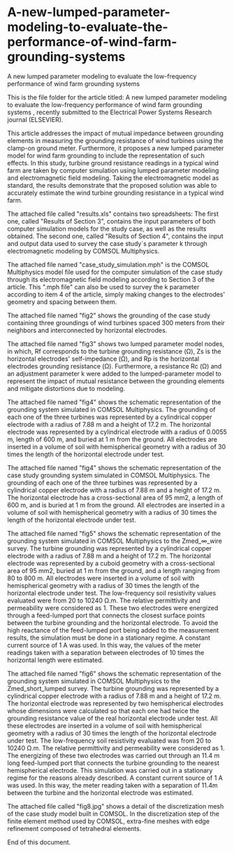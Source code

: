 # A-new-lumped-parameter-modeling-to-evaluate-the-performance-of-wind-farm-grounding-systems
A new lumped parameter modeling to evaluate the low-frequency performance of wind farm grounding systems

This is the file folder for the article titled: A new lumped parameter modeling to evaluate the low-frequency performance of wind farm grounding systems
, recently submitted to the Electrical Power Systems Research journal (ELSEVIER).

This article addresses the impact of mutual impedance between grounding elements in measuring the grounding resistance of wind turbines using
the clamp-on ground meter. Furthermore, it proposes a new lumped parameter model for wind farm grounding to include the representation of such effects.
In this study, turbine ground resistance readings in a typical wind farm are taken by computer simulation using lumped parameter modeling and electromagnetic
field modeling. Taking the electromagnetic model as standard, the results demonstrate that the proposed solution was able to accurately estimate the wind turbine grounding resistance in a typical wind farm.

The attached file called "results.xls" contains two spreadsheets:
The first one, called "Results of Section 3", contains the input parameters of both computer simulation models for the study case, as well as the results obtained.
The second one, called "Results of Section 4", contains the input and output data used to survey the case study`s parameter k through electromagnetic modeling by COMSOL Multiphysics.

The attached file named "case_study_simulation.mph" is the COMSOL Multiphysics model file used for the computer simulation of the case study through its electromagnetic field modeling according to Section 3 of the article. This ".mph file" can also be used to survey the k parameter according to item 4 of the article, simply making changes to the electrodes' geometry and spacing between them. 

The attached file named "fig2" shows the grounding of the case study containing three groundings of wind turbines spaced 300 meters from their neighbors and interconnected by horizontal electrodes.

The attached file named "fig3" shows two lumped parameter model nodes, in which, Rf corresponds to the turbine grounding resistance (Ω), Zs is the horizontal electrodes' self-impedance (Ω), and Rp is the horizontal electrodes grounding resistance (Ω). Furthermore, a resistance Rc (Ω) and an adjustment parameter k were added to the lumped-parameter model to represent the impact of mutual resistance between the grounding elements and mitigate distortions due to modeling.

The attached file named "fig4" shows the schematic representation of the grounding system simulated in COMSOL Multiphysics. The grounding of each one of the three turbines was represented by a cylindrical copper electrode with a radius of 7.88 m and a height of 17.2 m. The horizontal electrode was represented by a cylindrical electrode with a radius of 0.0055 m, length of 600 m, and buried at 1 m from the ground. All electrodes are inserted in a volume of soil with hemispherical geometry with a radius of 30 times the length of the horizontal electrode under test.

The attached file named "fig4" shows the schematic representation of the case study grounding system simulated in COMSOL Multiphysics. The grounding of each one of the three turbines was represented by a cylindrical copper electrode with a radius of 7.88 m and a height of 17.2 m. The horizontal electrode has a cross-sectional area of 95 mm2, a length of 600 m, and is buried at 1 m from the ground. All electrodes are inserted in a volume of soil with hemispherical geometry with a radius of 30 times the length of the horizontal electrode under test.

The attached file named "fig5" shows the schematic representation of the grounding system simulated in COMSOL Multiphysics to the Zmed_∞_wire survey. 
The turbine grounding was represented by a cylindrical copper electrode with a radius of 7.88 m and a height of 17.2 m. The horizontal electrode was represented by a cuboid geometry with a cross-sectional area of 95 mm2, buried at 1 m from the ground, and a length ranging from 80 to 800 m. All electrodes were inserted in a volume of soil with hemispherical geometry with a radius of 30 times the length of the horizontal electrode under test. The low-frequency soil resistivity values evaluated were from 20 to 10240 Ω.m. The relative permittivity and permeability were considered as 1. These two electrodes were energized through a feed-lumped port that connects the closest surface points between the turbine grounding and the horizontal electrode. To avoid the high reactance of the feed-lumped port being added to the measurement results, the simulation must be done in a stationary regime. A constant current source of 1 A was used. In this way, the values of the meter readings taken with a separation between electrodes of 10 times the horizontal length were estimated.

The attached file named "fig6" shows the schematic representation of the grounding system simulated in COMSOL Multiphysics to the Zmed_short_lumped survey. 
The turbine grounding was represented by a cylindrical copper electrode with a radius of 7.88 m and a height of 17.2 m. The horizontal electrode was represented by two hemispherical electrodes whose dimensions were calculated so that each one had twice the grounding resistance value of the real horizontal electrode under test. All these electrodes are inserted in a volume of soil with hemispherical geometry with a radius of 30 times the length of the horizontal electrode under test. The low-frequency soil resistivity evaluated was from 20 to 10240 Ω.m. The relative permittivity and permeability were considered as 1. The energizing of these two electrodes was carried out through an 11.4 m long feed-lumped port that connects the turbine grounding to the nearest hemispherical electrode. This simulation was carried out in a stationary regime for the reasons already described. A constant current source of 1 A was used. In this way, the meter reading taken with a separation of 11.4m between the turbine and the horizontal electrode was estimated. 

The attached file called "fig8.jpg" shows a detail of the discretization mesh of the case study model built in COMSOL. In the discretization step of the finite element method used by COMSOL, extra-fine meshes with edge refinement composed of tetrahedral elements.

End of this document.
